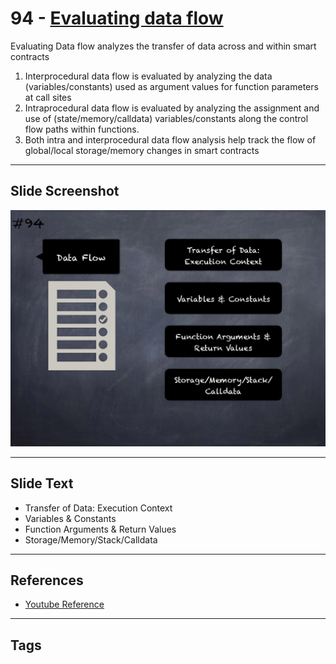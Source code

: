 
# 94 - [Evaluating data flow](./Evaluating%20data%20flow.md)

Evaluating Data flow analyzes the transfer of data across and within smart contracts

1. Interprocedural data flow is evaluated by analyzing the data (variables/constants) used as argument values for function parameters at call sites
2. Intraprocedural data flow is evaluated by analyzing the assignment and use of (state/memory/calldata) variables/constants along the control flow paths within functions.
3. Both intra and interprocedural data flow analysis help track the flow of global/local storage/memory changes in smart contracts
___
## Slide Screenshot
![094.png](../../images/6.%20Audit%20Techniques%20and%20Tools%20101/094.png)
___
## Slide Text
- Transfer of Data: Execution Context
- Variables & Constants
- Function Arguments & Return Values
- Storage/Memory/Stack/Calldata
___
## References
- [Youtube Reference](https://youtu.be/dgITqd3mkDk?t=1328)
___
## Tags
